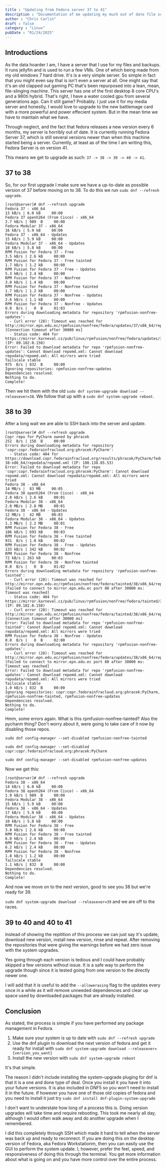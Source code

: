 ```yaml
---
title : "Updating from Fedora server 37 to 41"
description : "Documentation of me updating my much out of date file serve"
author : "Chris Carlin"
draft : false
category : "Linux"
pubDate : "01/24/2025"
---
```


## Introductions

As the data hoarder I am, I have a server that I use for my files and backups. It runs jellyfin and is used to run a few VMs. One of which being made from my old windows 7 hard drive. 
It's is a very simple server.
So simple in fact that you might even say that is isn't even a server at all.
One might say that it's an old clapped out gaming PC that's been repurposed into a lean, mean, file-slinging machine.
This server has one of the first desktop 8 core CPU's and a 980ti hybrid. 
That's right, I have a water cooled gpu from several generations ago. 
Can it still game? Probably. I just use it for my media server and honestly, I would love to upgrade to the new battlemage card with a more powerful and power effecient system. 
But in the mean time we have to maintain what we have.

Through neglect, and the fact that fedora releases a new version every 6 months, my server is horribly out of date. It is currently running Fedora Server 37, which is still several versions newer than when this machine started being a server.
Currently, at least as of the time I am writing this, Fedora Server is on version 41.

This means we get to upgrade as such: `37 -> 38 -> 39 -> 40 -> 41`.

## 37 to 38

So, for our first upgrade I make sure we have a up-to-date as possible version of 37 before moving on to 38. 
To do this we run `sudo dnf --refresh upgrade`.

```
[root@server]# dnf --refresh upgrade
Fedora 37 - x86_64                                                                       13 kB/s | 6.0 kB     00:00
Fedora 37 openh264 (From Cisco) - x86_64                                                2.7 kB/s | 989  B     00:00
Fedora Modular 37 - x86_64                                                               16 kB/s | 5.9 kB     00:00
Fedora 37 - x86_64 - Updates                                                             15 kB/s | 5.9 kB     00:00
Fedora Modular 37 - x86_64 - Updates                                                     10 kB/s | 5.8 kB     00:00
RPM Fusion for Fedora 37 - Free                                                         3.5 kB/s | 2.6 kB     00:00
RPM Fusion for Fedora 37 - Free tainted                                                 1.7 kB/s | 1.2 kB     00:00
RPM Fusion for Fedora 37 - Free - Updates                                               5.3 kB/s | 2.4 kB     00:00
RPM Fusion for Fedora 37 - Nonfree                                                      3.0 kB/s | 1.4 kB     00:00
RPM Fusion for Fedora 37 - Nonfree tainted                                              1.7 kB/s | 1.2 kB     00:00
RPM Fusion for Fedora 37 - Nonfree - Updates                                            2.6 kB/s | 1.1 kB     00:00
RPM Fusion for Fedora 37 - Nonfree - Updates                                            0.0  B/s |   0  B     01:03
Errors during downloading metadata for repository 'rpmfusion-nonfree-updates':
  - Curl error (28): Timeout was reached for http://mirror.epn.edu.ec/rpmfusion/nonfree/fedora/updates/37/x86_64/repodata/repomd.xml [Connection timeout after 30000 ms]
  - Status code: 404 for https://mirror.karneval.cz/pub/linux/rpmfusion/nonfree/fedora/updates/37/x86_64/repodata/repomd.xml (IP: 89.102.0.150)
Error: Failed to download metadata for repo 'rpmfusion-nonfree-updates': Cannot download repomd.xml: Cannot download repodata/repomd.xml: All mirrors were tried
Tailscale stable                                                                        975  B/s | 832  B     00:00
Ignoring repositories: rpmfusion-nonfree-updates
Dependencies resolved.
Nothing to do.
Complete!
```

Then we hit them with the old `sudo dnf system-upgrade download --releasever=38`. 
We follow that up with a `sudo dnf system-upgrade reboot`.

## 38 to 39

After a long wait we are able to SSH back into the server and update.

```
[root@server]# dnf --refresh upgrade
Copr repo for PyCharm owned by phracek                                                  252  B/s | 158  B     00:00
Errors during downloading metadata for repository 'copr:copr.fedorainfracloud.org:phracek:PyCharm':
  - Status code: 404 for https://download.copr.fedorainfracloud.org/results/phracek/PyCharm/fedora-38-x86_64/repodata/repomd.xml (IP: 108.138.85.53)
Error: Failed to download metadata for repo 'copr:copr.fedorainfracloud.org:phracek:PyCharm': Cannot download repomd.xml: Cannot download repodata/repomd.xml: All mirrors were tried
Fedora 38 - x86_64                                                                       14 MB/s |  83 MB     00:05
Fedora 38 openh264 (From Cisco) - x86_64                                                2.0 kB/s | 2.6 kB     00:01
Fedora Modular 38 - x86_64                                                              2.0 MB/s | 2.8 MB     00:01
Fedora 38 - x86_64 - Updates                                                             12 MB/s |  42 MB     00:03
Fedora Modular 38 - x86_64 - Updates                                                    1.3 MB/s | 2.2 MB     00:01
RPM Fusion for Fedora 38 - Free                                                         186 kB/s | 693 kB     00:03
RPM Fusion for Fedora 38 - Free tainted                                                 931  B/s | 1.8 kB     00:02
RPM Fusion for Fedora 38 - Free - Updates                                               133 kB/s | 342 kB     00:02
RPM Fusion for Fedora 38 - Nonfree                                                       72 kB/s | 263 kB     00:03
RPM Fusion for Fedora 38 - Nonfree tainted                                              0.0  B/s |   0  B     01:02
Errors during downloading metadata for repository 'rpmfusion-nonfree-tainted':
  - Curl error (28): Timeout was reached for http://mirror.epn.edu.ec/rpmfusion/nonfree/fedora/tainted/38/x86_64/repodata/repomd.xml [Failed to connect to mirror.epn.edu.ec port 80 after 30000 ms: Timeout was reached]
  - Status code: 404 for https://mirror.karneval.cz/pub/linux/rpmfusion/nonfree/fedora/tainted/38/x86_64/repodata/repomd.xml (IP: 89.102.0.150)
  - Curl error (28): Timeout was reached for http://mirror.epn.edu.ec/rpmfusion/nonfree/fedora/tainted/38/x86_64/repodata/repomd.xml [Connection timeout after 30000 ms]
Error: Failed to download metadata for repo 'rpmfusion-nonfree-tainted': Cannot download repomd.xml: Cannot download repodata/repomd.xml: All mirrors were tried
RPM Fusion for Fedora 38 - Nonfree - Updates                                            0.0  B/s |   0  B     02:00
Errors during downloading metadata for repository 'rpmfusion-nonfree-updates':
  - Curl error (28): Timeout was reached for http://mirror.epn.edu.ec/rpmfusion/nonfree/fedora/updates/38/x86_64/repodata/repomd.xml [Failed to connect to mirror.epn.edu.ec port 80 after 30000 ms: Timeout was reached]
Error: Failed to download metadata for repo 'rpmfusion-nonfree-updates': Cannot download repomd.xml: Cannot download repodata/repomd.xml: All mirrors were tried
Tailscale stable                                                                        1.0 kB/s | 832  B     00:00
Ignoring repositories: copr:copr.fedorainfracloud.org:phracek:PyCharm, rpmfusion-nonfree-tainted, rpmfusion-nonfree-updates
Dependencies resolved.
Nothing to do.
Complete!
```

Hmm, some errors again. What is this rpmfusion-nonfree-tainted? Also the pycharm thing?
Don't worry about it, were going to take care of it now by disabling those repos.

`sudo dnf config-manager --set-disabled rpmfusion-nonfree-tainted`

`sudo dnf config-manager --set-disabled copr:copr.fedorainfracloud.org:phracek:PyCharm`

`sudo dnf config-manager --set-disabled rpmfusion-nonfree-updates`

Now we get this:

```
[root@server]# dnf --refresh upgrade
Fedora 38 - x86_64                                                                       14 kB/s | 6.0 kB     00:00
Fedora 38 openh264 (From Cisco) - x86_64                                                1.9 kB/s | 989  B     00:00
Fedora Modular 38 - x86_64                                                               15 kB/s | 5.9 kB     00:00
Fedora 38 - x86_64 - Updates                                                             17 kB/s | 5.9 kB     00:00
Fedora Modular 38 - x86_64 - Updates                                                     10 kB/s | 5.8 kB     00:00
RPM Fusion for Fedora 38 - Free                                                         3.8 kB/s | 2.6 kB     00:00
RPM Fusion for Fedora 38 - Free tainted                                                 6.0 kB/s | 2.4 kB     00:00
RPM Fusion for Fedora 38 - Free - Updates                                               6.2 kB/s | 2.4 kB     00:00
RPM Fusion for Fedora 38 - Nonfree                                                      1.8 kB/s | 1.2 kB     00:00
Tailscale stable                                                                        1.1 kB/s | 832  B     00:00
Dependencies resolved.
Nothing to do.
Complete!
```

And now we move on to the next version, good to see you 38 but we're ready for 39.

`sudo dnf system-upgrade download --releasever=39` and we are off to the races. 

## 39 to 40 and 40 to 41

Instead of showing the repitition of this process we can just say it's update, download new version, install new version, rinse and repeat.
After removing the repositories that were giving the warnings before we had zero issue with the system upgrades.

Yes going through each version is tedious and I could have probably skipped a few versions without issue.
It is a safe way to perform the upgrade though since it is tested going from one version to the directly newer one.

I will add that it is useful to add the `--allowerasing` flag to the updates every once in a while as it will remove unneeded dependencies and clear up space used by downloaded packages that are already installed.

## Conclusion

As stated, the process is simple if you have performed any package management in Fedora. 

1. Make sure your system is up to date with `sudo dnf --refresh upgrade`
2. Use the dnf plugin to download the next version of fedora and get it ready for install with `sudo dnf system-upgrade download --releasever={version_you_want}`
3. Install the new version with `sudo dnf system-upgrade reboot`

It's that simple. 

The reason I didn't include installing the system-upgrade pluging for dnf is that it is a one and done type of deal. 
Once you install it you have it into your future versions.
It is also included in DNF5 so you won't need to install it in the future. 
If however you have one of those old copies of fedora and you need to install it just try `sudo dnf install dnf-plugin-system-upgrade
`

I don't want to understate how long of a process this is. Doing version upgrades will take time and require rebooting. 
This took me nearly all day, although I would often walk away and do another upgrade when I remembered. 

I did this completely through SSH which made it hard to tell when the server was back up and ready to reconnect. 
If you are doing this on the desktop version of Fedora, aka Fedora Workstationm, then you can easily use the GUI to perform the system update. 
I, however, prefer the feel, speed, and responsiveness of doing this through the terminal.
You get more information about what is going on and you have more control over the entire process.
